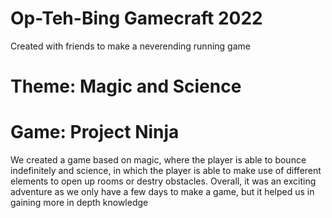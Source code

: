 # Op-Teh-Bing Gamecraft 2022
Created with friends to make a neverending running game 

# Theme: Magic and Science

# Game: Project Ninja

We created a game based on magic, where the player is able to bounce indefinitely and science,
in which the player is able to make use of different elements to open up rooms or destry obstacles.
Overall, it was an exciting adventure as we only have a few days to make a game, but it helped us in gaining
more in depth knowledge
